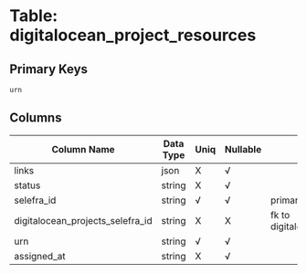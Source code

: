 # Table: digitalocean_project_resources

## Primary Keys 

```
urn
```


## Columns 

|  Column Name   |  Data Type  | Uniq | Nullable | Description | 
|  ----  | ----  | ----  | ----  | ---- | 
| links | json | X | √ |  | 
| status | string | X | √ |  | 
| selefra_id | string | √ | √ | primary keys value md5 | 
| digitalocean_projects_selefra_id | string | X | X | fk to digitalocean_projects.selefra_id | 
| urn | string | √ | √ |  | 
| assigned_at | string | X | √ |  | 



